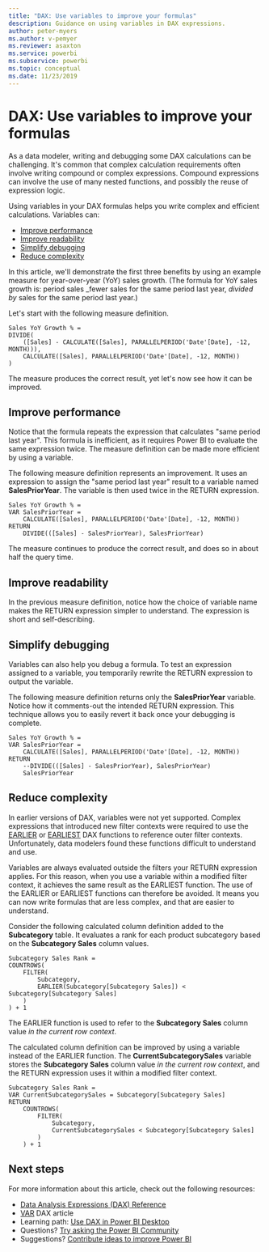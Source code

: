 ```yaml
---
title: "DAX: Use variables to improve your formulas"
description: Guidance on using variables in DAX expressions.
author: peter-myers
ms.author: v-pemyer
ms.reviewer: asaxton
ms.service: powerbi
ms.subservice: powerbi
ms.topic: conceptual
ms.date: 11/23/2019
---
```


# DAX: Use variables to improve your formulas

As a data modeler, writing and debugging some DAX calculations can be challenging. It's common that complex calculation requirements often involve writing compound or complex expressions. Compound expressions can involve the use of many nested functions, and possibly the reuse of expression logic.

Using variables in your DAX formulas helps you write complex and efficient calculations. Variables can:

- [Improve performance](#improve-performance)
- [Improve readability](#improve-readability)
- [Simplify debugging](#simplify-debugging)
- [Reduce complexity](#reduce-complexity)

In this article, we'll demonstrate the first three benefits by using an example measure for year-over-year (YoY) sales growth. (The formula for YoY sales growth is: period sales _fewer sales for the same period last year, _divided by_ sales for the same period last year.)

Let's start with the following measure definition.

```dax
Sales YoY Growth % =
DIVIDE(
    ([Sales] - CALCULATE([Sales], PARALLELPERIOD('Date'[Date], -12, MONTH))),
    CALCULATE([Sales], PARALLELPERIOD('Date'[Date], -12, MONTH))
)
```

The measure produces the correct result, yet let's now see how it can be improved.

## Improve performance

Notice that the formula repeats the expression that calculates "same period last year". This formula is inefficient, as it requires Power BI to evaluate the same expression twice. The measure definition can be made more efficient by using a variable.

The following measure definition represents an improvement. It uses an expression to assign the "same period last year" result to a variable named **SalesPriorYear**. The variable is then used twice in the RETURN expression.

```dax
Sales YoY Growth % =
VAR SalesPriorYear =
    CALCULATE([Sales], PARALLELPERIOD('Date'[Date], -12, MONTH))
RETURN
    DIVIDE(([Sales] - SalesPriorYear), SalesPriorYear)
```

The measure continues to produce the correct result, and does so in about half the query time.

## Improve readability

In the previous measure definition, notice how the choice of variable name makes the RETURN expression simpler to understand. The expression is short and self-describing.

## Simplify debugging

Variables can also help you debug a formula. To test an expression assigned to a variable, you temporarily rewrite the RETURN expression to output the variable.

The following measure definition returns only the **SalesPriorYear** variable. Notice how it comments-out the intended RETURN expression. This technique allows you to easily revert it back once your debugging is complete.

```dax
Sales YoY Growth % =
VAR SalesPriorYear =
    CALCULATE([Sales], PARALLELPERIOD('Date'[Date], -12, MONTH))
RETURN
    --DIVIDE(([Sales] - SalesPriorYear), SalesPriorYear)
    SalesPriorYear
```

## Reduce complexity

In earlier versions of DAX, variables were not yet supported. Complex expressions that introduced new filter contexts were required to use the [EARLIER](/dax/earlier-function-dax) or [EARLIEST](/dax/earliest-function-dax) DAX functions to reference outer filter contexts. Unfortunately, data modelers found these functions difficult to understand and use.

Variables are always evaluated outside the filters your RETURN expression applies. For this reason, when you use a variable within a modified filter context, it achieves the same result as the EARLIEST function. The use of the EARLIER or EARLIEST functions can therefore be avoided. It means you can now write formulas that are less complex, and that are easier to understand.

Consider the following calculated column definition added to the **Subcategory** table. It evaluates a rank for each product subcategory based on the **Subcategory Sales** column values.

```dax
Subcategory Sales Rank =
COUNTROWS(
    FILTER(
        Subcategory,
        EARLIER(Subcategory[Subcategory Sales]) < Subcategory[Subcategory Sales]
    )
) + 1
```

The EARLIER function is used to refer to the **Subcategory Sales** column value _in the current row context_.

The calculated column definition can be improved by using a variable instead of the EARLIER function. The **CurrentSubcategorySales** variable stores the **Subcategory Sales** column value _in the current row context_, and the RETURN expression uses it within a modified filter context.

```dax
Subcategory Sales Rank =
VAR CurrentSubcategorySales = Subcategory[Subcategory Sales]
RETURN
    COUNTROWS(
        FILTER(
            Subcategory,
            CurrentSubcategorySales < Subcategory[Subcategory Sales]
        )
    ) + 1
```

## Next steps

For more information about this article, check out the following resources:

- [Data Analysis Expressions (DAX) Reference](/dax/)
- [VAR](/dax/var-dax) DAX article
- Learning path: [Use DAX in Power BI Desktop](/learn/paths/dax-power-bi/)
- Questions? [Try asking the Power BI Community](https://community.powerbi.com/)
- Suggestions? [Contribute ideas to improve Power BI](https://ideas.powerbi.com)